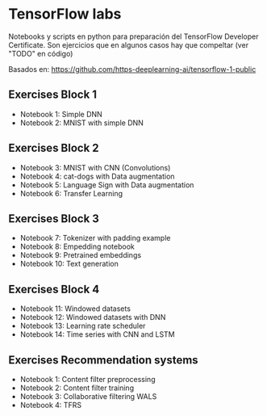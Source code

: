# TensorFlow labs

Notebooks y scripts en python para preparación del TensorFlow Developer Certificate.
Son ejercicios que en algunos casos hay que compeltar (ver "TODO" en código)

Basados en:
https://github.com/https-deeplearning-ai/tensorflow-1-public

 
## Exercises Block 1

* Notebook 1: Simple DNN
* Notebook 2: MNIST with simple DNN


## Exercises Block 2

* Notebook 3: MNIST with CNN (Convolutions)
* Notebook 4: cat-dogs with Data augmentation
* Notebook 5: Language Sign with Data augmentation
* Notebook 6: Transfer Learning


## Exercises Block 3

* Notebook 7: Tokenizer with padding example
* Notebook 8: Empedding notebook
* Notebook 9: Pretrained embeddings
* Notebook 10: Text generation


## Exercises Block 4

* Notebook 11: Windowed datasets
* Notebook 12: Windowed datasets with DNN
* Notebook 13: Learning rate scheduler
* Notebook 14: Time series with CNN and LSTM


## Exercises Recommendation systems

* Notebook 1: Content filter preprocessing
* Notebook 2: Content filter training
* Notebook 3: Collaborative filtering WALS
* Notebook 4: TFRS